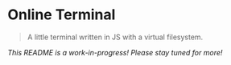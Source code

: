 # Online Terminal

> A little terminal written in JS with a virtual filesystem.

_This README is a work-in-progress! Please stay tuned for more!_
